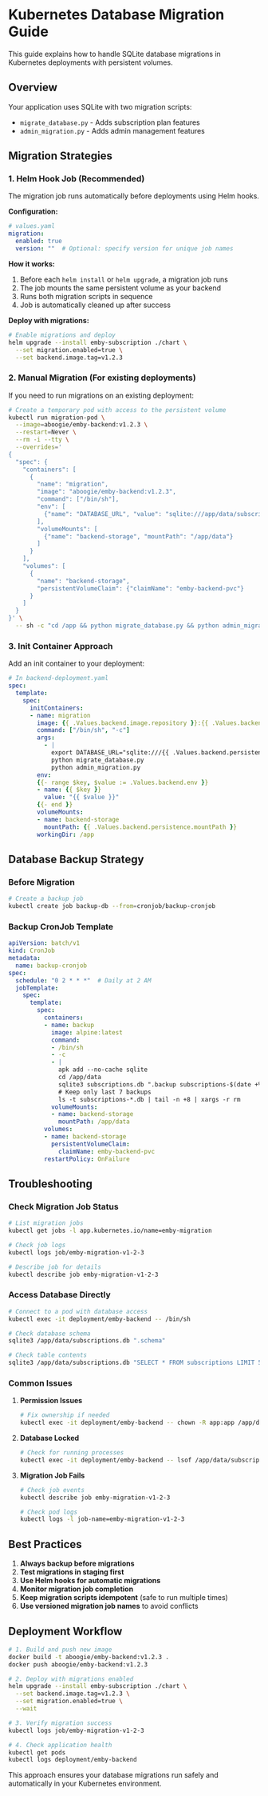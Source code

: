 # Kubernetes Database Migration Guide

This guide explains how to handle SQLite database migrations in Kubernetes deployments with persistent volumes.

## Overview

Your application uses SQLite with two migration scripts:
- `migrate_database.py` - Adds subscription plan features
- `admin_migration.py` - Adds admin management features

## Migration Strategies

### 1. Helm Hook Job (Recommended)

The migration job runs automatically before deployments using Helm hooks.

**Configuration:**
```yaml
# values.yaml
migration:
  enabled: true
  version: ""  # Optional: specify version for unique job names
```

**How it works:**
1. Before each `helm install` or `helm upgrade`, a migration job runs
2. The job mounts the same persistent volume as your backend
3. Runs both migration scripts in sequence
4. Job is automatically cleaned up after success

**Deploy with migrations:**
```bash
# Enable migrations and deploy
helm upgrade --install emby-subscription ./chart \
  --set migration.enabled=true \
  --set backend.image.tag=v1.2.3
```

### 2. Manual Migration (For existing deployments)

If you need to run migrations on an existing deployment:

```bash
# Create a temporary pod with access to the persistent volume
kubectl run migration-pod \
  --image=aboogie/emby-backend:v1.2.3 \
  --restart=Never \
  --rm -i --tty \
  --overrides='
{
  "spec": {
    "containers": [
      {
        "name": "migration",
        "image": "aboogie/emby-backend:v1.2.3",
        "command": ["/bin/sh"],
        "env": [
          {"name": "DATABASE_URL", "value": "sqlite:///app/data/subscriptions.db"}
        ],
        "volumeMounts": [
          {"name": "backend-storage", "mountPath": "/app/data"}
        ]
      }
    ],
    "volumes": [
      {
        "name": "backend-storage",
        "persistentVolumeClaim": {"claimName": "emby-backend-pvc"}
      }
    ]
  }
}' \
  -- sh -c "cd /app && python migrate_database.py && python admin_migration.py"
```

### 3. Init Container Approach

Add an init container to your deployment:

```yaml
# In backend-deployment.yaml
spec:
  template:
    spec:
      initContainers:
      - name: migration
        image: {{ .Values.backend.image.repository }}:{{ .Values.backend.image.tag }}
        command: ["/bin/sh", "-c"]
        args:
          - |
            export DATABASE_URL="sqlite:///{{ .Values.backend.persistence.mountPath }}/subscriptions.db"
            python migrate_database.py
            python admin_migration.py
        env:
        {{- range $key, $value := .Values.backend.env }}
        - name: {{ $key }}
          value: "{{ $value }}"
        {{- end }}
        volumeMounts:
        - name: backend-storage
          mountPath: {{ .Values.backend.persistence.mountPath }}
        workingDir: /app
```

## Database Backup Strategy

### Before Migration
```bash
# Create a backup job
kubectl create job backup-db --from=cronjob/backup-cronjob
```

### Backup CronJob Template
```yaml
apiVersion: batch/v1
kind: CronJob
metadata:
  name: backup-cronjob
spec:
  schedule: "0 2 * * *"  # Daily at 2 AM
  jobTemplate:
    spec:
      template:
        spec:
          containers:
          - name: backup
            image: alpine:latest
            command:
            - /bin/sh
            - -c
            - |
              apk add --no-cache sqlite
              cd /app/data
              sqlite3 subscriptions.db ".backup subscriptions-$(date +%Y%m%d-%H%M%S).db"
              # Keep only last 7 backups
              ls -t subscriptions-*.db | tail -n +8 | xargs -r rm
            volumeMounts:
            - name: backend-storage
              mountPath: /app/data
          volumes:
          - name: backend-storage
            persistentVolumeClaim:
              claimName: emby-backend-pvc
          restartPolicy: OnFailure
```

## Troubleshooting

### Check Migration Job Status
```bash
# List migration jobs
kubectl get jobs -l app.kubernetes.io/name=emby-migration

# Check job logs
kubectl logs job/emby-migration-v1-2-3

# Describe job for details
kubectl describe job emby-migration-v1-2-3
```

### Access Database Directly
```bash
# Connect to a pod with database access
kubectl exec -it deployment/emby-backend -- /bin/sh

# Check database schema
sqlite3 /app/data/subscriptions.db ".schema"

# Check table contents
sqlite3 /app/data/subscriptions.db "SELECT * FROM subscriptions LIMIT 5;"
```

### Common Issues

1. **Permission Issues**
   ```bash
   # Fix ownership if needed
   kubectl exec -it deployment/emby-backend -- chown -R app:app /app/data
   ```

2. **Database Locked**
   ```bash
   # Check for running processes
   kubectl exec -it deployment/emby-backend -- lsof /app/data/subscriptions.db
   ```

3. **Migration Job Fails**
   ```bash
   # Check job events
   kubectl describe job emby-migration-v1-2-3
   
   # Check pod logs
   kubectl logs -l job-name=emby-migration-v1-2-3
   ```

## Best Practices

1. **Always backup before migrations**
2. **Test migrations in staging first**
3. **Use Helm hooks for automatic migrations**
4. **Monitor migration job completion**
5. **Keep migration scripts idempotent** (safe to run multiple times)
6. **Use versioned migration job names** to avoid conflicts

## Deployment Workflow

```bash
# 1. Build and push new image
docker build -t aboogie/emby-backend:v1.2.3 .
docker push aboogie/emby-backend:v1.2.3

# 2. Deploy with migrations enabled
helm upgrade --install emby-subscription ./chart \
  --set backend.image.tag=v1.2.3 \
  --set migration.enabled=true \
  --wait

# 3. Verify migration success
kubectl logs job/emby-migration-v1-2-3

# 4. Check application health
kubectl get pods
kubectl logs deployment/emby-backend
```

This approach ensures your database migrations run safely and automatically in your Kubernetes environment.
